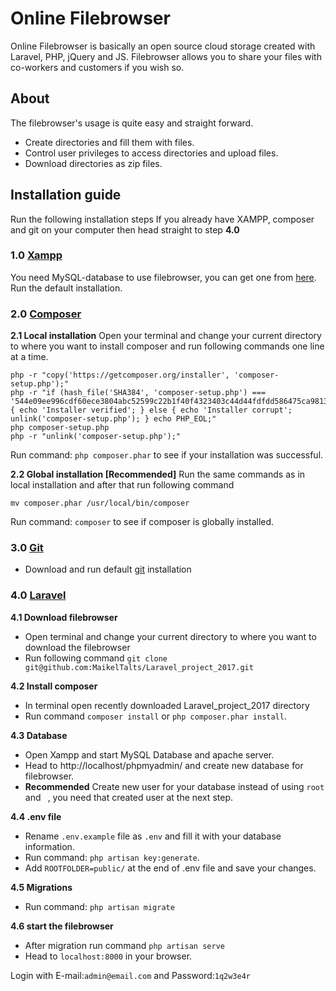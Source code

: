 # Online Filebrowser
Online Filebrowser is basically an open source cloud storage created with Laravel, PHP, jQuery and JS. Filebrowser allows you to share your files with co-workers and customers if you wish so.

## About
The filebrowser's usage is quite easy and straight forward.

- Create directories and fill them with files.
- Control user privileges to access directories and upload files.
- Download directories as zip files.

## Installation guide
Run the following installation steps
If you already have XAMPP, composer and git on your computer then head straight to step **4.0**

### 1.0 [Xampp](https://www.apachefriends.org/index.html)
You need MySQL-database to use filebrowser, you can get one from [here](https://www.apachefriends.org/index.html).
Run the default installation.

### 2.0 [Composer](https://getcomposer.org/download/)

**2.1 Local installation**
Open your terminal and change your current directory to where you want to install composer and run following commands one line at a time.
```
php -r "copy('https://getcomposer.org/installer', 'composer-setup.php');"
php -r "if (hash_file('SHA384', 'composer-setup.php') === '544e09ee996cdf60ece3804abc52599c22b1f40f4323403c44d44fdfdd586475ca9813a858088ffbc1f233e9b180f061') { echo 'Installer verified'; } else { echo 'Installer corrupt'; unlink('composer-setup.php'); } echo PHP_EOL;"
php composer-setup.php
php -r "unlink('composer-setup.php');"
```
Run command: ```php composer.phar``` to see if your installation was successful.

**2.2 Global installation [Recommended]**
Run the same commands as in local installation and after that run following command
```
mv composer.phar /usr/local/bin/composer
```
Run command: ```composer``` to see if composer is globally installed.

### 3.0 [Git](https://git-scm.com/)
- Download and run default [git](https://git-scm.com/) installation

### 4.0 [Laravel](https://laravel.com/docs/5.6/installation)

**4.1 Download filebrowser**
- Open terminal and change your current directory to where you want to download the filebrowser
- Run following command ```git clone git@github.com:MaikelTalts/Laravel_project_2017.git```

**4.2 Install composer**
- In terminal open recently downloaded Laravel_project_2017 directory
- Run command ```composer install``` or ```php composer.phar install```.

**4.3 Database**
- Open Xampp and start MySQL Database and apache server.
- Head to http://localhost/phpmyadmin/ and create new database for filebrowser.
- **Recommended** Create new user for your database instead of using ```root``` and ``` ```, you need that created user at the next step.

**4.4 .env file**
- Rename ```.env.example``` file as ```.env``` and fill it with your database information.
- Run command: ```php artisan key:generate```.
- Add ```ROOTFOLDER=public/``` at the end of .env file and save your changes.

**4.5 Migrations**
- Run command: ``` php artisan migrate ```

**4.6 start the filebrowser**
- After migration run command ```php artisan serve ```
- Head to ```localhost:8000``` in your browser.

Login with E-mail:```admin@email.com``` and Password:```1q2w3e4r```
